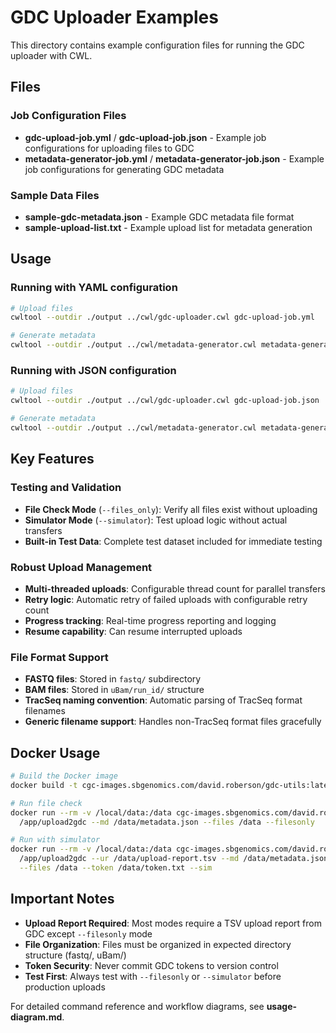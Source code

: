 # GDC Uploader Examples

This directory contains example configuration files for running the GDC uploader with CWL.

## Files

### Job Configuration Files

- **gdc-upload-job.yml** / **gdc-upload-job.json** - Example job configurations for uploading files to GDC
- **metadata-generator-job.yml** / **metadata-generator-job.json** - Example job configurations for generating GDC metadata

### Sample Data Files

- **sample-gdc-metadata.json** - Example GDC metadata file format
- **sample-upload-list.txt** - Example upload list for metadata generation

## Usage

### Running with YAML configuration

```bash
# Upload files
cwltool --outdir ./output ../cwl/gdc-uploader.cwl gdc-upload-job.yml

# Generate metadata
cwltool --outdir ./output ../cwl/metadata-generator.cwl metadata-generator-job.yml
```

### Running with JSON configuration

```bash
# Upload files
cwltool --outdir ./output ../cwl/gdc-uploader.cwl gdc-upload-job.json

# Generate metadata
cwltool --outdir ./output ../cwl/metadata-generator.cwl metadata-generator-job.json
```

## Key Features

### Testing and Validation
- **File Check Mode** (`--files_only`): Verify all files exist without uploading
- **Simulator Mode** (`--simulator`): Test upload logic without actual transfers
- **Built-in Test Data**: Complete test dataset included for immediate testing

### Robust Upload Management
- **Multi-threaded uploads**: Configurable thread count for parallel transfers
- **Retry logic**: Automatic retry of failed uploads with configurable retry count
- **Progress tracking**: Real-time progress reporting and logging
- **Resume capability**: Can resume interrupted uploads

### File Format Support
- **FASTQ files**: Stored in `fastq/` subdirectory
- **BAM files**: Stored in `uBam/run_id/` structure
- **TracSeq naming convention**: Automatic parsing of TracSeq format filenames
- **Generic filename support**: Handles non-TracSeq format files gracefully

## Docker Usage

```bash
# Build the Docker image
docker build -t cgc-images.sbgenomics.com/david.roberson/gdc-utils:latest .

# Run file check
docker run --rm -v /local/data:/data cgc-images.sbgenomics.com/david.roberson/gdc-utils:latest \
  /app/upload2gdc --md /data/metadata.json --files /data --filesonly

# Run with simulator
docker run --rm -v /local/data:/data cgc-images.sbgenomics.com/david.roberson/gdc-utils:latest \
  /app/upload2gdc --ur /data/upload-report.tsv --md /data/metadata.json \
  --files /data --token /data/token.txt --sim
```

## Important Notes

- **Upload Report Required**: Most modes require a TSV upload report from GDC except `--filesonly` mode
- **File Organization**: Files must be organized in expected directory structure (fastq/, uBam/)
- **Token Security**: Never commit GDC tokens to version control
- **Test First**: Always test with `--filesonly` or `--simulator` before production uploads

For detailed command reference and workflow diagrams, see **usage-diagram.md**.